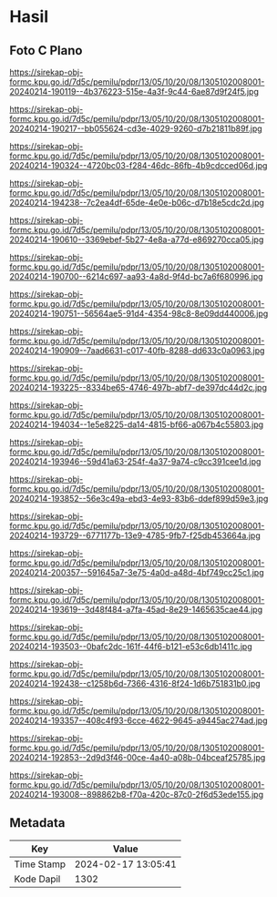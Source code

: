 # Hasil

## Foto C Plano

https://sirekap-obj-formc.kpu.go.id/7d5c/pemilu/pdpr/13/05/10/20/08/1305102008001-20240214-190119--4b376223-515e-4a3f-9c44-6ae87d9f24f5.jpg

https://sirekap-obj-formc.kpu.go.id/7d5c/pemilu/pdpr/13/05/10/20/08/1305102008001-20240214-190217--bb055624-cd3e-4029-9260-d7b21811b89f.jpg

https://sirekap-obj-formc.kpu.go.id/7d5c/pemilu/pdpr/13/05/10/20/08/1305102008001-20240214-190324--4720bc03-f284-46dc-86fb-4b9cdcced06d.jpg

https://sirekap-obj-formc.kpu.go.id/7d5c/pemilu/pdpr/13/05/10/20/08/1305102008001-20240214-194238--7c2ea4df-65de-4e0e-b06c-d7b18e5cdc2d.jpg

https://sirekap-obj-formc.kpu.go.id/7d5c/pemilu/pdpr/13/05/10/20/08/1305102008001-20240214-190610--3369ebef-5b27-4e8a-a77d-e869270cca05.jpg

https://sirekap-obj-formc.kpu.go.id/7d5c/pemilu/pdpr/13/05/10/20/08/1305102008001-20240214-190700--6214c697-aa93-4a8d-9f4d-bc7a6f680996.jpg

https://sirekap-obj-formc.kpu.go.id/7d5c/pemilu/pdpr/13/05/10/20/08/1305102008001-20240214-190751--56564ae5-91d4-4354-98c8-8e09dd440006.jpg

https://sirekap-obj-formc.kpu.go.id/7d5c/pemilu/pdpr/13/05/10/20/08/1305102008001-20240214-190909--7aad6631-c017-40fb-8288-dd633c0a0963.jpg

https://sirekap-obj-formc.kpu.go.id/7d5c/pemilu/pdpr/13/05/10/20/08/1305102008001-20240214-193225--8334be65-4746-497b-abf7-de397dc44d2c.jpg

https://sirekap-obj-formc.kpu.go.id/7d5c/pemilu/pdpr/13/05/10/20/08/1305102008001-20240214-194034--1e5e8225-da14-4815-bf66-a067b4c55803.jpg

https://sirekap-obj-formc.kpu.go.id/7d5c/pemilu/pdpr/13/05/10/20/08/1305102008001-20240214-193946--59d41a63-254f-4a37-9a74-c9cc391cee1d.jpg

https://sirekap-obj-formc.kpu.go.id/7d5c/pemilu/pdpr/13/05/10/20/08/1305102008001-20240214-193852--56e3c49a-ebd3-4e93-83b6-ddef899d59e3.jpg

https://sirekap-obj-formc.kpu.go.id/7d5c/pemilu/pdpr/13/05/10/20/08/1305102008001-20240214-193729--6771177b-13e9-4785-9fb7-f25db453664a.jpg

https://sirekap-obj-formc.kpu.go.id/7d5c/pemilu/pdpr/13/05/10/20/08/1305102008001-20240214-200357--591645a7-3e75-4a0d-a48d-4bf749cc25c1.jpg

https://sirekap-obj-formc.kpu.go.id/7d5c/pemilu/pdpr/13/05/10/20/08/1305102008001-20240214-193619--3d48f484-a7fa-45ad-8e29-1465635cae44.jpg

https://sirekap-obj-formc.kpu.go.id/7d5c/pemilu/pdpr/13/05/10/20/08/1305102008001-20240214-193503--0bafc2dc-161f-44f6-b121-e53c6db1411c.jpg

https://sirekap-obj-formc.kpu.go.id/7d5c/pemilu/pdpr/13/05/10/20/08/1305102008001-20240214-192438--c1258b6d-7366-4316-8f24-1d6b751831b0.jpg

https://sirekap-obj-formc.kpu.go.id/7d5c/pemilu/pdpr/13/05/10/20/08/1305102008001-20240214-193357--408c4f93-6cce-4622-9645-a9445ac274ad.jpg

https://sirekap-obj-formc.kpu.go.id/7d5c/pemilu/pdpr/13/05/10/20/08/1305102008001-20240214-192853--2d9d3f46-00ce-4a40-a08b-04bceaf25785.jpg

https://sirekap-obj-formc.kpu.go.id/7d5c/pemilu/pdpr/13/05/10/20/08/1305102008001-20240214-193008--898862b8-f70a-420c-87c0-2f6d53ede155.jpg


## Metadata

| Key        | Value               |
| ---------- | ------------------- |
| Time Stamp | 2024-02-17 13:05:41 |
| Kode Dapil | 1302                |



